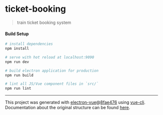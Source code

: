 # ticket-booking

> train ticket booking system

#### Build Setup

``` bash
# install dependencies
npm install

# serve with hot reload at localhost:9090
npm run dev

# build electron application for production
npm run build

# lint all JS/Vue component files in `src/`
npm run lint


```

---

This project was generated with [electron-vue](https://github.com/SimulatedGREG/electron-vue)@[8fae476](https://github.com/SimulatedGREG/electron-vue/tree/8fae4763e9d225d3691b627e83b9e09b56f6c935) using [vue-cli](https://github.com/vuejs/vue-cli). Documentation about the original structure can be found [here](https://simulatedgreg.gitbooks.io/electron-vue/content/index.html).
